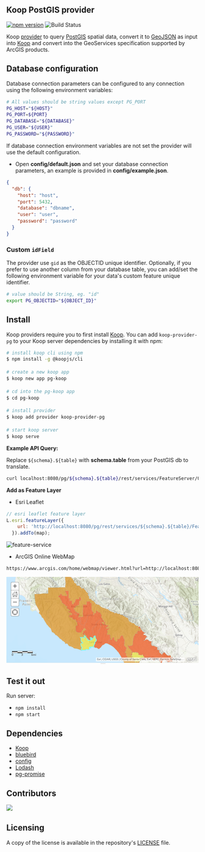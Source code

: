 ## Koop PostGIS provider
[![npm version][npm-img]][npm-url]
![Build Status][ci-url]

[npm-img]: https://img.shields.io/npm/v/koop-provider-pg.svg?style=flat-square
[npm-url]: https://www.npmjs.com/package/koop-provider-pg
[ci-url]: https://github.com/doneill/koop-provider-pg/actions/workflows/node.js.yml/badge.svg

Koop [provider](https://koopjs.github.io/docs/usage/provider) to query [PostGIS](https://postgis.net/) spatial data, convert it to [GeoJSON](https://geojson.org/) as input into [Koop](https://koopjs.github.io/) and convert into the GeoServices specification supported by ArcGIS products.

## Database configuration

Database connection parameters can be configured to any connection using the following environment variables:

```bash
# All values should be string values except PG_PORT
PG_HOST="${HOST}"
PG_PORT=${PORT}
PG_DATABASE="${DATABASE}"
PG_USER="${USER}"
PG_PASSWORD="${PASSWORD}"
```

If database connection environment variables are not set the provider will use the default configuration.

- Open **config/default.json** and set your database connection parameters, an example is provided in **config/example.json**.

```json
{
  "db": {
    "host": "host",
    "port": 5432,
    "database": "dbname",
    "user": "user",
    "password": "password"
  }
}
```

### Custom `idField`
The provider use `gid` as the OBJECTID unique identifier.  Optionally, if you prefer to use another column from your database table, you can add/set the following environment variable for your data's custom feature unique identifier.

```bash
# value should be String, eg. "id"
export PG_OBJECTID="${OBJECT_ID}"
```

## Install
Koop providers require you to first install [Koop](https://koopjs.github.io/).  You can add `koop-provider-pg` to your Koop server dependencies by installing it with npm:

```bash
# install koop cli using npm
$ npm install -g @koopjs/cli

# create a new koop app
$ koop new app pg-koop

# cd into the pg-koop app
$ cd pg-koop

# install provider
$ koop add provider koop-provider-pg

# start koop server
$ koop serve
```

**Example API Query:**

Replace `${schema}.${table}` with **schema.table** from your PostGIS db to translate.

```bash
curl localhost:8080/pg/${schema}.${table}/rest/services/FeatureServer/0/query
```

**Add as Feature Layer**

- Esri Leaflet

```javascript
// esri leaflet feature layer
L.esri.featureLayer({
    url: 'http://localhost:8080/pg/rest/services/${schema}.${table}/FeatureServer/layers'
  }).addTo(map);
````

![feature-service](./assets/postgis-feature-service.png)

- ArcGIS Online WebMap

```bash
https://www.arcgis.com/home/webmap/viewer.html?url=http://localhost:8080/pg/rest/services/${schema}.${table}/FeatureServer/
```

![agol feature-service](./assets/postgis-agol-featureservice.png)

## Test it out
Run server:
- `npm install`
- `npm start`

## Dependencies
- [Koop](https://koopjs.github.io/)
- [bluebird](http://bluebirdjs.com/docs/getting-started.html)
- [config](https://lorenwest.github.io/node-config/)
- [Lodash](https://lodash.com/)
- [pg-promise](https://vitaly-t.github.io/pg-promise/)

## Contributors
<a href="https://github.com/doneill/koop-provider-pg/graphs/contributors">
  <img src="https://contributors-img.web.app/image?repo=doneill/koop-provider-pg" />
</a>

## Licensing
A copy of the license is available in the repository's [LICENSE](LICENSE) file.
